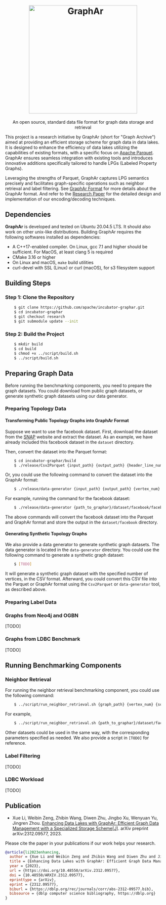 <h1 align="center" style="clear: both;">
    <img src="docs/images/graphar-logo.svg" width="350" alt="GraphAr">
</h1>
<p align="center">
    An open source, standard data file format for graph data storage and retrieval
</p>

This project is a research initiative by GraphAr (short for "Graph Archive") aimed at providing an efficient storage scheme for graph data in data lakes. It is designed to enhance the efficiency of data lakes utilizing the capabilities of existing formats, with a specific focus on [Apache Parquet](https://github.com/apache/parquet-format). GraphAr ensures seamless integration with existing tools and introduces innovative additions specifically tailored to handle LPGs (Labeled Property Graphs). 

Leveraging the strengths of Parquet, GraphAr captures LPG semantics precisely and facilitates graph-specific operations such as neighbor retrieval and label filtering.
See [GraphAr Format](https://github.com/apache/incubator-graphar/blob/research/GRAPHAR.md) for more details about the GraphAr format. And refer to the [Research Paper](https://arxiv.org/abs/2312.09577) for the detailed design and implementation of our encoding/decoding techniques.


## Dependencies

**GraphAr** is developed and tested on Ubuntu 20.04.5 LTS. It should also work on other unix-like distributions. Building GraphAr requires the following softwares installed as dependencies:

- A C++17-enabled compiler. On Linux, gcc 7.1 and higher should be sufficient. For MacOS, at least clang 5 is required
- CMake 3.16 or higher
- On Linux and macOS, ``make`` build utilities
- curl-devel with SSL (Linux) or curl (macOS), for s3 filesystem support


## Building Steps

### Step 1: Clone the Repository

```bash
    $ git clone https://github.com/apache/incubator-graphar.git
    $ cd incubator-graphar
    $ git checkout research
    $ git submodule update --init
```

### Step 2: Build the Project
```bash
    $ mkdir build
    $ cd build
    $ chmod +x ../script/build.sh
    $ ../script/build.sh
```

## Preparing Graph Data

Before running the benchmarking components, you need to prepare the graph datasets. You could download from public graph datasets, or generate synthetic graph datasets using our data generator.

### Preparing Topology Data

#### Transforming Public Topology Graphs into GraphAr Format

Suppose we want to use the facebook dataset. First, download the dataset from the [SNAP](https://snap.stanford.edu/data/egonets-Facebook.html) website and extract the dataset.
As an example, we have already included this facebook dataset in the `dataset` directory.

Then, convert the dataset into the Parquet format:

```bash
    $ cd incubator-graphar/build
    $ ./release/Csv2Parquet {input_path} {output_path} {header_line_num}
```
Or, you could use the following command to convert the dataset into the GraphAr format:

```bash
    $ ./release/data-generator {input_path} {output_path} {vertex_num} {is_directed} {is_weighted} {is_sorted} {is_reversed} {delimiter} {header_line_num}
```

For example, running the command for the facebook dataset:

```bash
    $ ./release/data-generator {path_to_graphar}/dataset/facebook/facebook.txt {path_to_graphar}/dataset/facebook/facebook 4039 false false true false space 0
```

The above commands will convert the facebook dataset into the Parquet and GraphAr format and store the output in the `dataset/facebook` directory.

#### Generating Synthetic Topology Graphs

We also provide a data generator to generate synthetic graph datasets. The data generator is located in the `data-generator` directory. You could use the following command to generate a synthetic graph dataset:

```bash
    $ [TODO]
```

It will generate a synthetic graph dataset with the specified number of vertices, in the CSV format. Afterward, you could convert this CSV file into the Parquet or GraphAr format using the `Csv2Parquet` or `data-generator` tool, as described above.

### Preparing Label Data

### Graphs from Neo4j and OGBN
[TODO]

### Graphs from LDBC Benchmark
[TODO]



## Running Benchmarking Components

### Neighbor Retrieval

For running the neighbor retrieval benchmarking component, you could use the following command:

```bash
    $ ../script/run_neighbor_retrieval.sh {graph_path} {vertex_num} {source_vertex}
```

For example, 

```bash
    $ ../script/run_neighbor_retrieval.sh {path_to_graphar}/dataset/facebook/facebook 4039 1642
```

Other datasets could be used in the same way, with the corresponding parameters specified as needed. We also provide a script in `[TODO]` for reference.

### Label Filtering

[TODO]

### LDBC Workload

[TODO]


## Publication

- Xue Li, Weibin Zeng, Zhibin Wang, Diwen Zhu, Jingbo Xu, Wenyuan Yu,
  Jingren Zhou. [Enhancing Data Lakes with GraphAr: Efficient Graph Data
  Management with a Specialized Storage
  Scheme\[J\]](https://arxiv.org/abs/2312.09577). arXiv preprint
  arXiv:2312.09577, 2023.

Please cite the paper in your publications if our work helps your research.

``` bibtex
@article{li2023enhancing,
  author = {Xue Li and Weibin Zeng and Zhibin Wang and Diwen Zhu and Jingbo Xu and Wenyuan Yu and Jingren Zhou},
  title = {Enhancing Data Lakes with GraphAr: Efficient Graph Data Management with a Specialized Storage Scheme},
  year = {2023},
  url = {https://doi.org/10.48550/arXiv.2312.09577},
  doi = {10.48550/ARXIV.2312.09577},
  eprinttype = {arXiv},
  eprint = {2312.09577},
  biburl = {https://dblp.org/rec/journals/corr/abs-2312-09577.bib},
  bibsource = {dblp computer science bibliography, https://dblp.org}
}
```
